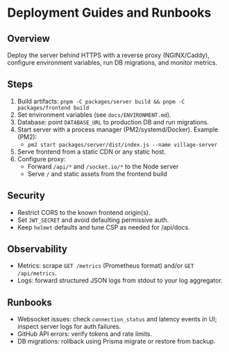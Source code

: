 # Deployment Guides and Runbooks

## Overview

Deploy the server behind HTTPS with a reverse proxy (NGINX/Caddy), configure environment variables, run DB migrations, and monitor metrics.

## Steps

1. Build artifacts: `pnpm -C packages/server build && pnpm -C packages/frontend build`
2. Set environment variables (see `docs/ENVIRONMENT.md`).
3. Database: point `DATABASE_URL` to production DB and run migrations.
4. Start server with a process manager (PM2/systemd/Docker). Example (PM2):
   - `pm2 start packages/server/dist/index.js --name village-server`
5. Serve frontend from a static CDN or any static host.
6. Configure proxy:
   - Forward `/api/*` and `/socket.io/*` to the Node server
   - Serve `/` and static assets from the frontend build

## Security

- Restrict CORS to the known frontend origin(s).
- Set `JWT_SECRET` and avoid defaulting permissive auth.
- Keep `helmet` defaults and tune CSP as needed for /api/docs.

## Observability

- Metrics: scrape `GET /metrics` (Prometheus format) and/or `GET /api/metrics`.
- Logs: forward structured JSON logs from stdout to your log aggregator.

## Runbooks

- Websocket issues: check `connection_status` and latency events in UI; inspect server logs for auth failures.
- GitHub API errors: verify tokens and rate limits.
- DB migrations: rollback using Prisma migrate or restore from backup.

